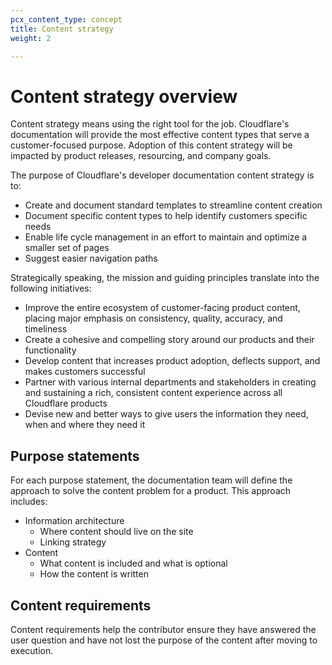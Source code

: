 ```yaml
---
pcx_content_type: concept
title: Content strategy
weight: 2

---
```


# Content strategy overview

Content strategy means using the right tool for the job. Cloudflare's documentation will provide the most effective content types that serve a customer-focused purpose. Adoption of this content strategy will be impacted by product releases, resourcing, and company goals.

The purpose of Cloudflare's developer documentation content strategy is to:

+ Create and document standard templates to streamline content creation
+ Document specific content types to help identify customers specific needs
+ Enable life cycle management in an effort to maintain and optimize a smaller set of pages
+ Suggest easier navigation paths

Strategically speaking, the mission and guiding principles translate into the following initiatives:

+ Improve the entire ecosystem of customer-facing product content, placing major emphasis on consistency, quality, accuracy, and timeliness
+ Create a cohesive and compelling story around our products and their functionality
+ Develop content that increases product adoption, deflects support, and makes customers successful
+ Partner with various internal departments and stakeholders in creating and sustaining a rich, consistent content experience across all Cloudflare products
+ Devise new and better ways to give users the information they need, when and where they need it

## Purpose statements

For each purpose statement, the documentation team will define the approach to solve the content problem for a product. This approach includes:

+ Information architecture
    + Where content should live on the site
    + Linking strategy
+ Content
    + What content is included and what is optional
    + How the content is written

## Content requirements

Content requirements help the contributor ensure they have answered the user question and have not lost the purpose of the content after moving to execution.
